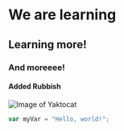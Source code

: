 # We are learning

## Learning more!

### And moreeee!

#### Added Rubbish


![Image of Yaktocat](https://octodex.github.com/images/yaktocat.png)


``` javascript
var myVar = "Hello, world!";
```

